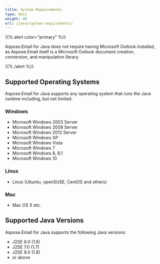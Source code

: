 ```yaml
---
title: System Requirements
type: docs
weight: 40
url: /java/system-requirements/
---
```


{{% alert color="primary" %}} 

Aspose.Email for Java does not require having Microsoft Outlook installed, as Aspose.Email itself is a Microsoft Outlook document creation, conversion, and manipulation library.

{{% /alert %}} 
## **Supported Operating Systems**
Aspose.Email for Java supports any operating system that runs the Java runtime including, but not limited:
### **Windows**
- Microsoft Windows 2003 Server
- Microsoft Windows 2008 Server
- Microsoft Windows 2012 Server
- Microsoft Windows XP 
- Microsoft Windows Vista
- Microsoft Windows 7
- Microsoft Windows 8, 8.1
- Microsoft Windows 10
### **Linux**
- Linux (Ubuntu, openSUSE, CentOS and others)
### **Mac**
- Mac OS X etc.
## **Supported Java Versions**
Aspose.Email for Java supports the following Java versions:

- J2SE 6.0 (1.6)
- J2SE 7.0 (1.7)
- J2SE 8.0 (1.8)
- or above

